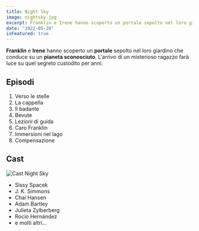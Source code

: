 ```yaml
---
title: Night Sky
image: nightsky.jpg
excerpt: Franklin e Irene hanno scoperto un portale sepolto nel loro giardino che conduce su un pianeta sconosciuto. L'arrivo di un misterioso ragazzo farà luce su quel segreto custodito per anni.
date: "2022-05-20"
isFeatured: true
---
```


**Franklin** e **Irene** hanno scoperto un **portale** sepolto nel loro giardino che conduce su un **pianeta sconosciuto**. L'arrivo di un misterioso ragazzo farà luce su quel segreto custodito per anni.

## Episodi
1. Verso le stelle
2. La cappella
3. Il badante
4. Bevute
5. Lezioni di guida
6. Caro Franklin
7. Immersioni nel lago
8. Compensazione

## Cast
![Cast Night Sky](cast.jpg)
- Sissy Spacek
- J. K. Simmons
- Chai Hansen
- Adam Bartley
- Julieta Zylberberg
- Rocío Hernández
- e molti altri...